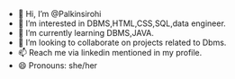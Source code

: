 - 👋 Hi, I’m @Palkinsirohi
- 👀 I’m interested in DBMS,HTML,CSS,SQL,data engineer.
- 🌱 I’m currently learning DBMS,JAVA. 
- 💞️ I’m looking to collaborate on projects related to Dbms.
- 📫 Reach me via linkedin mentioned in my profile. 
- 😄 Pronouns: she/her

<!---
Palkinsirohi/Palkinsirohi is a ✨ special ✨ repository because its `README.md` (this file) appears on your GitHub profile.
You can click the Preview link to take a look at your changes.
--->
